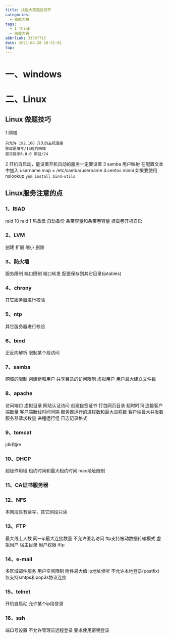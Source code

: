 ```yaml
---
title: 技能大赛题目细节
categories:
  - 技能大赛
tags:
  - I Think
  - 技能大赛
abbrlink: 3336f715
date: 2021-04-28 10:51:01
top:
---
```


# 一、windows
# 二、Linux
## Linux 做题技巧
1 网域
``` lsl
只允许 192.168 开头的主机连接
那就是填写/16位的网域
题目提示0.0.0 那就/24
```
2 开机自启动，能设置开机自动的服务一定要设置
3 samba 用户映射 在配置文本中加入 username map = /etc/samba/username
4.centos minni 如果要使用nslookup `yum install bind-utils`



## Linux服务注意的点
### 1、RIAD
raid 10
raid 1
热备盘
自动备份
条带容量和条带卷容量
挂载卷开机自启
### 2、LVM
创建
扩展
缩小
删除
### 3、防火墙
服务限制
端口限制
端口转发
配置保存到其它目录(iptables)
### 4、chrony
其它服务器进行校验
### 5、ntp
其它服务器进行校验
### 6、bind
正反向解析
限制某个段访问
### 7、samba
网域的限制
创建组和用户
共享目录的访问限制
虚拟用户
用户最大建立文件数

### 8、apache
访问端口
虚拟目录
网站认证访问
创建自签证书
打包网页目录
超时时间
连接客户端数量
客户端断线时间间隔
服务器运行的进程数和最大进程数
客户端最大并发数
服务器请求数量
进程运行组
日志记录格式
### 9、tomcat
jdk和jre
### 10、DHCP
超级作用域
租约时间和最大租约时间
mac地址限制
### 11、CA证书服务器
### 12、NFS
本网段具有读写，其它网段只读
### 13、FTP
最大线上人数
同一ip最大连接数量
不允许匿名访问
ftp支持被动数据传输模式
虚拟用户
宿主目录
用户权限
tftp
### 14、e-mail
多区域邮件服务
用户空间限制
附件最大值
ip地址侦听
不允许本地登录(postfix)
仅支持smtps和pop3s协议连接

### 15、telnet
开机自启动
允许某个ip段登录
### 16、ssh
端口号设置
不允许管理员远程登录
要求使用密钥登录


